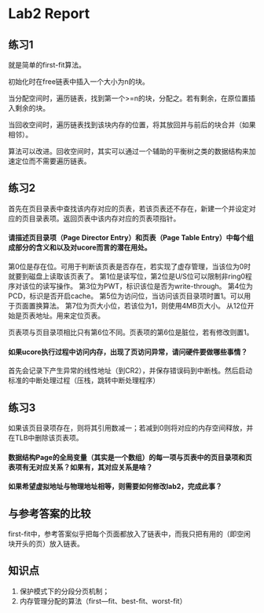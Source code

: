 # Lab2 Report

## 练习1

就是简单的first-fit算法。

初始化时在free链表中插入一个大小为n的块。

当分配空间时，遍历链表，找到第一个>=n的块，分配之。若有剩余，在原位置插入剩余的块。

当回收空间时，遍历链表找到该块内存的位置，将其放回并与前后的块合并（如果相邻）。

算法可以改进。回收空间时，其实可以通过一个辅助的平衡树之类的数据结构来加速定位而不需要遍历链表。

## 练习2

首先在页目录表中查找该内存对应的页表，若该页表还不存在，新建一个并设定对应的页目录表项。返回页表中该内存对应的页表项指针。

#### 请描述页目录项（Page Director Entry）和页表（Page Table Entry）中每个组成部分的含义和以及对ucore而言的潜在用处。

第0位是存在位。可用于判断该页表是否存在，若实现了虚存管理，当该位为0时就要到磁盘上读取该页表了。
第1位是读写位，第2位是U/S位可以限制非ring0程序对该位的读写操作。
第3位为PWT，标识该位是否为write-through。
第4位为PCD，标识是否开启cache。
第5位为访问位，当访问该页目录项时置1。可以用于页面置换算法。
第7位为页大小位，若该位为1，则使用4MB页大小。
从12位开始是页表地址。用来定位页表。

页表项与页目录项相比只有第6位不同。页表项的第6位是脏位，若有修改则置1。

#### 如果ucore执行过程中访问内存，出现了页访问异常，请问硬件要做哪些事情？

首先会记录下产生异常的线性地址（到CR2），并保存错误码到中断栈。然后启动标准的中断处理过程（压栈，跳转中断处理程序）

## 练习3

如果该页目录项存在，则将其引用数减一；若减到0则将对应的内存空间释放，并在TLB中删除该页表项。

#### 数据结构Page的全局变量（其实是一个数组）的每一项与页表中的页目录项和页表项有无对应关系？如果有，其对应关系是啥？

#### 如果希望虚拟地址与物理地址相等，则需要如何修改lab2，完成此事？



## 与参考答案的比较

first-fit中，参考答案似乎把每个页面都放入了链表中，而我只把有用的（即空闲块开头的页）放入链表。

## 知识点

1. 保护模式下的分段分页机制；
2. 内存管理分配的算法（first—fit、best-fit、worst-fit）